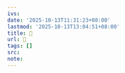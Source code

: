 ```yaml
---
ivs:
date: '2025-10-13T11:31:23+08:00'
lastmod: '2025-10-13T13:04:51+08:00'
title: 󰩏
url: 󰩏
tags: []
src:
note:
---
```


